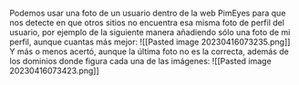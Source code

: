 Podemos usar una foto de un usuario dentro de la web PimEyes para que nos detecte en que otros sitios no encuentra esa misma foto de perfil del usuario, por ejemplo de la siguiente manera añadiendo sólo una foto de mi perfil, aunque cuantas más mejor:
![[Pasted image 20230416073235.png]]
Y más o menos acertó, aunque la última foto no es la correcta, además de los dominios donde figura cada una de las imágenes:
![[Pasted image 20230416073423.png]]
